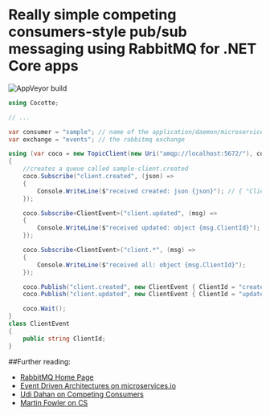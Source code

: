 # Really simple competing consumers-style pub/sub messaging using RabbitMQ for .NET Core apps
![AppVeyor build](https://ci.appveyor.com/api/projects/status/github/neuralaxis/cocotte?branch=master&svg=true)


```csharp
using Cocotte;

// ...

var consumer = "sample"; // name of the application/daemon/microservice/thing
var exchange = "events"; // the rabbitmq exchange

using (var coco = new TopicClient(new Uri("amqp://localhost:5672/"), consumer, exchange))
{ 
    //creates a queue called sample-client.created
    coco.Subscribe("client.created", (json) =>
    {
        Console.WriteLine($"received created: json {json}"); // { "ClientId": "created client" }
    });

    coco.Subscribe<ClientEvent>("client.updated", (msg) =>
    {
        Console.WriteLine($"received updated: object {msg.ClientId}");
    });

    coco.Subscribe<ClientEvent>("client.*", (msg) =>
    {
        Console.WriteLine($"received all: object {msg.ClientId}");
    });

    coco.Publish("client.created", new ClientEvent { ClientId = "created client" });
    coco.Publish("client.updated", new ClientEvent { ClientId = "updated client" });

    coco.Wait();
}
class ClientEvent
{
    public string ClientId;
}
```

##Further reading:

* [RabbitMQ Home Page](https://www.rabbitmq.com/)
* [Event Driven Architectures on microservices.io](http://microservices.io/patterns/data/event-driven-architecture.html)
* [Udi Dahan on Competing Consumers](http://udidahan.com/2007/02/02/queues-scalability-availability/)
* [Martin Fowler on CS](http://www.enterpriseintegrationpatterns.com/patterns/messaging/CompetingConsumers.html)

